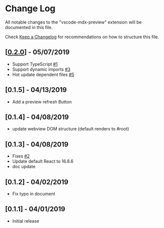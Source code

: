 # Change Log
All notable changes to the "vscode-mdx-preview" extension will be documented in this file.

Check [Keep a Changelog](http://keepachangelog.com/) for recommendations on how to structure this file.

## [[0.2.0](https://twitter.com/chxy/status/1125667121071964161)] - 05/07/2019
- Support TypeScript [#1](https://github.com/xyc/vscode-mdx-preview/issues/1)
- Support dynamic imports [#3](https://github.com/xyc/vscode-mdx-preview/pull/3)
- Hot update dependent files [#5](https://github.com/xyc/vscode-mdx-preview/issues/5)

## [0.1.5] - 04/13/2019
- Add a preview refresh Button

## [0.1.4] - 04/08/2019
- update webview DOM structure (default renders to #root)

## [0.1.3] - 04/08/2019
- Fixes [#2](https://github.com/xyc/vscode-mdx-preview/issues/2)
- Update default React to 16.8.6
- doc update

## [0.1.2] - 04/02/2019
- Fix typo in document

## [0.1.1] - 04/01/2019
- Initial release
